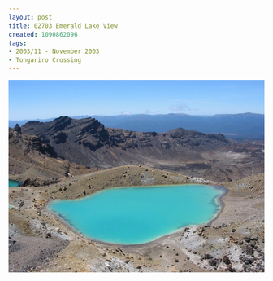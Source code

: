 ```yaml
---
layout: post
title: 02703 Emerald Lake View
created: 1090862096
tags:
- 2003/11 - November 2003
- Tongariro Crossing
---
```


<img src="/image/images/127_2703-916.jpg"/>


